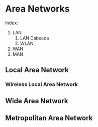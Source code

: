 # Area Networks

Index:
1. LAN
    1. LAN Cabeada
    2. WLAN
2. WAN
3. MAN

## Local Area Network

### Wireless Local Area Network
## Wide Area Network
## Metropolitan Area Network